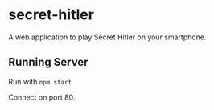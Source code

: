 # secret-hitler
A web application to play Secret Hitler on your smartphone.

## Running Server
Run with `npm start`

Connect on port 80.
